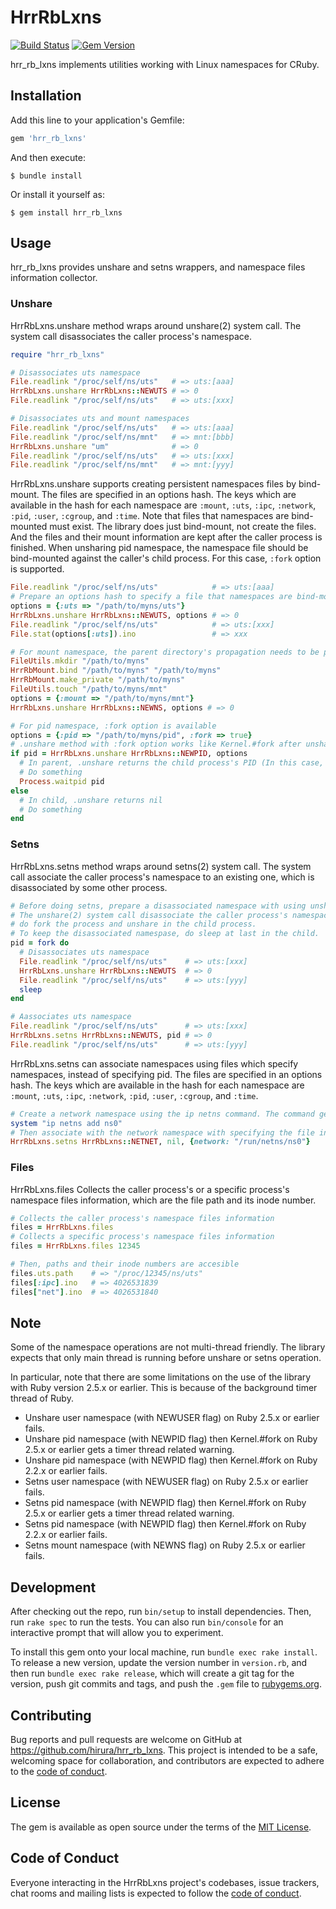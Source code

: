 # HrrRbLxns

[![Build Status](https://travis-ci.com/hirura/hrr_rb_lxns.svg?branch=master)](https://travis-ci.com/hirura/hrr_rb_lxns)
[![Gem Version](https://badge.fury.io/rb/hrr_rb_lxns.svg)](https://badge.fury.io/rb/hrr_rb_lxns)

hrr_rb_lxns implements utilities working with Linux namespaces for CRuby.

## Installation

Add this line to your application's Gemfile:

```ruby
gem 'hrr_rb_lxns'
```

And then execute:

    $ bundle install

Or install it yourself as:

    $ gem install hrr_rb_lxns

## Usage

hrr_rb_lxns provides unshare and setns wrappers, and namespace files information collector.

### Unshare

HrrRbLxns.unshare method wraps around unshare(2) system call. The system call disassociates the caller process's namespace.

```ruby
require "hrr_rb_lxns"

# Disassociates uts namespace
File.readlink "/proc/self/ns/uts"   # => uts:[aaa]
HrrRbLxns.unshare HrrRbLxns::NEWUTS # => 0
File.readlink "/proc/self/ns/uts"   # => uts:[xxx]

# Disassociates uts and mount namespaces
File.readlink "/proc/self/ns/uts"   # => uts:[aaa]
File.readlink "/proc/self/ns/mnt"   # => mnt:[bbb]
HrrRbLxns.unshare "um"              # => 0
File.readlink "/proc/self/ns/uts"   # => uts:[xxx]
File.readlink "/proc/self/ns/mnt"   # => mnt:[yyy]
```

HrrRbLxns.unshare supports creating persistent namespaces files by bind-mount. The files are specified in an options hash. The keys which are available in the hash for each namespace are `:mount`, `:uts`, `:ipc`, `:network`, `:pid`, `:user`, `:cgroup`, and `:time`.
Note that files that namespaces are bind-mounted must exist. The library does just bind-mount, not create the files. And the files and their mount information are kept after the caller process is finished.
When unsharing pid namespace, the namespace file should be bind-mounted against the caller's child process. For this case, `:fork` option is supported.

```ruby
File.readlink "/proc/self/ns/uts"            # => uts:[aaa]
# Prepare an options hash to specify a file that namespaces are bind-mounted
options = {:uts => "/path/to/myns/uts"}
HrrRbLxns.unshare HrrRbLxns::NEWUTS, options # => 0
File.readlink "/proc/self/ns/uts"            # => uts:[xxx]
File.stat(options[:uts]).ino                 # => xxx

# For mount namespace, the parent directory's propagation needs to be private
FileUtils.mkdir "/path/to/myns"
HrrRbMount.bind "/path/to/myns" "/path/to/myns"
HrrRbMount.make_private "/path/to/myns"
FileUtils.touch "/path/to/myns/mnt"
options = {:mount => "/path/to/myns/mnt"}
HrrRbLxns.unshare HrrRbLxns::NEWNS, options # => 0

# For pid namespace, :fork option is available
options = {:pid => "/path/to/myns/pid", :fork => true}
# .unshare method with :fork option works like Kernel.#fork after unshare(2)
if pid = HrrRbLxns.unshare HrrRbLxns::NEWPID, options
  # In parent, .unshare returns the child process's PID (In this case, it is 1 because unsharing PID namespace)
  # Do something
  Process.waitpid pid
else
  # In child, .unshare returns nil
  # Do something
end
```

### Setns

HrrRbLxns.setns method wraps around setns(2) system call. The system call associate the caller process's namespace to an existing one, which is disassociated by some other process.

```ruby
# Before doing setns, prepare a disassociated namespace with using unshare.
# The unshare(2) system call disassociate the caller process's namespace, so
# do fork the process and unshare in the child process.
# To keep the disassociated namespase, do sleep at last in the child.
pid = fork do
  # Disassociates uts namespace
  File.readlink "/proc/self/ns/uts"    # => uts:[xxx]
  HrrRbLxns.unshare HrrRbLxns::NEWUTS  # => 0
  File.readlink "/proc/self/ns/uts"    # => uts:[yyy]
  sleep
end

# Aassociates uts namespace
File.readlink "/proc/self/ns/uts"      # => uts:[xxx]
HrrRbLxns.setns HrrRbLxns::NEWUTS, pid # => 0
File.readlink "/proc/self/ns/uts"      # => uts:[yyy]
```

HrrRbLxns.setns can associate namespaces using files which specify namespaces, instead of specifying pid. The files are specified in an options hash. The keys which are available in the hash for each namespace are `:mount`, `:uts`, `:ipc`, `:network`, `:pid`, `:user`, `:cgroup`, and `:time`.

```ruby
# Create a network namespace using the ip netns command. The command generates "/run/netns/ns0" file, which is a bind-mounted namespace file.
system "ip netns add ns0"
# Then associate with the network namespace with specifying the file instead of pid.
HrrRbLxns.setns HrrRbLxns::NETNET, nil, {network: "/run/netns/ns0"}
```

### Files

HrrRbLxns.files Collects the caller process's or a specific process's namespace files information, which are the file path and its inode number.

```ruby
# Collects the caller process's namespace files information
files = HrrRbLxns.files
# Collects a specific process's namespace files information
files = HrrRbLxns.files 12345

# Then, paths and their inode numbers are accesible
files.uts.path    # => "/proc/12345/ns/uts"
files[:ipc].ino   # => 4026531839
files["net"].ino  # => 4026531840
```

## Note

Some of the namespace operations are not multi-thread friendly. The library expects that only main thread is running before unshare or setns operation.

In particular, note that there are some limitations on the use of the library with Ruby version 2.5.x or earlier. This is because of the background timer thread of Ruby.

- Unshare user namespace (with NEWUSER flag) on Ruby 2.5.x or earlier fails.
- Unshare pid namespace (with NEWPID flag) then Kernel.#fork on Ruby 2.5.x or earlier gets a timer thread related warning.
- Unshare pid namespace (with NEWPID flag) then Kernel.#fork on Ruby 2.2.x or earlier fails.
- Setns user namespace (with NEWUSER flag) on Ruby 2.5.x or earlier fails.
- Setns pid namespace (with NEWPID flag) then Kernel.#fork on Ruby 2.5.x or earlier gets a timer thread related warning.
- Setns pid namespace (with NEWPID flag) then Kernel.#fork on Ruby 2.2.x or earlier fails.
- Setns mount namespace (with NEWNS flag) on Ruby 2.5.x or earlier fails.

## Development

After checking out the repo, run `bin/setup` to install dependencies. Then, run `rake spec` to run the tests. You can also run `bin/console` for an interactive prompt that will allow you to experiment.

To install this gem onto your local machine, run `bundle exec rake install`. To release a new version, update the version number in `version.rb`, and then run `bundle exec rake release`, which will create a git tag for the version, push git commits and tags, and push the `.gem` file to [rubygems.org](https://rubygems.org).

## Contributing

Bug reports and pull requests are welcome on GitHub at https://github.com/hirura/hrr_rb_lxns. This project is intended to be a safe, welcoming space for collaboration, and contributors are expected to adhere to the [code of conduct](https://github.com/hirura/hrr_rb_lxns/blob/master/CODE_OF_CONDUCT.md).


## License

The gem is available as open source under the terms of the [MIT License](https://opensource.org/licenses/MIT).

## Code of Conduct

Everyone interacting in the HrrRbLxns project's codebases, issue trackers, chat rooms and mailing lists is expected to follow the [code of conduct](https://github.com/hirura/hrr_rb_lxns/blob/master/CODE_OF_CONDUCT.md).
